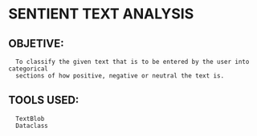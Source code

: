 # SENTIENT TEXT ANALYSIS
## OBJETIVE:
      To classify the given text that is to be entered by the user into categorical 
      sections of how positive, negative or neutral the text is.
## TOOLS USED:
      TextBlob
      Dataclass
